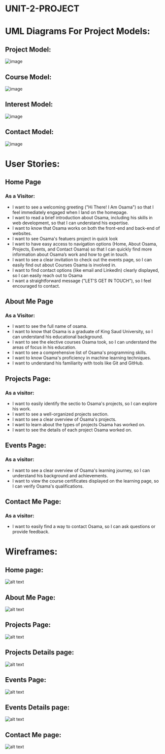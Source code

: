 # UNIT-2-PROJECT

# UML Diagrams For Project Models:

## Project Model:
![image](https://github.com/user-attachments/assets/fa59dd22-de36-447a-a018-e1bcfc989fdf)

## Course Model:
![image](https://github.com/user-attachments/assets/9676d6e2-132f-4ec8-a6d6-a7b08962ad6f)

## Interest Model:
![image](https://github.com/user-attachments/assets/711b9206-f284-4307-9e90-af795ec1f4c0)

## Contact Model:
![image](https://github.com/user-attachments/assets/c7c58b66-a529-43d2-b430-ef448d9f06b5)


# User Stories:
## Home Page
### As a Visitor:
- I want to see a welcoming greeting ("Hi There! I Am Osama") so that I feel immediately engaged when I land on the homepage.
- I want to read a brief introduction about Osama, including his skills in web development, so that I can understand his expertise.
- I want to know that Osama works on both the front-end and back-end of websites.
- I want to see Osama's featuers project in quick look
- I want to have easy access to navigation options (Home, About Osama, Projects, Events, and Contact Osama) so that I can quickly find more information about Osama’s work and how to get in touch.
- I want to see a clear invitation to check out the events page, so I can easily find out about Courses Osama is involved in.
- I want to find contact options (like email and LinkedIn) clearly displayed, so I can easily reach out to Osama
- I want a straightforward message ("LET'S GET IN TOUCH"), so I feel encouraged to contact.

## About Me Page
### As a Visitor:
- I want to see the full name of osama.
- I want to know that Osama is a graduate of King Saud University, so I can understand his educational background.
-  I want to see the elective courses Osama took, so I can understand the areas of focus in his education.
-  I want to see a comprehensive list of Osama's programming skills.
-  I want to know Osama's proficiency in machine learning techniques.
-  I want to understand his familiarity with tools like Git and GitHub.

## Projects Page:
### As a visitor:
- I want to easily identify the sectio to Osama's projects, so I can explore his work.
-  I want to see a well-organized projects section.
-  I want to see a clear overview of Osama's projects.
-  I want to learn about the types of projects Osama has worked on.
- I want to see the details of each project Osama worked on.

## Events Page:
### As a visitor:
-  I want to see a clear overview of Osama's learning journey, so I can understand his background and achievements.
- I want to view the course certificates displayed on the learning page, so I can verify Osama's qualifications.

## Contact Me Page:
### As a visitor:
- I want to easily find a way to contact Osama, so I can ask questions or provide feedback.


# Wireframes:
## Home page:
![alt text](image.png)

## About Me Page:
![alt text](image-1.png)

## Projects Page:
![alt text](image-2.png)

## Projects Details page:
![alt text](image-7.png)

## Events Page:
![alt text](image-3.png)

## Events Details page:
![alt text](image-8.png)

## Contact Me page:
![alt text](image-6.png)
